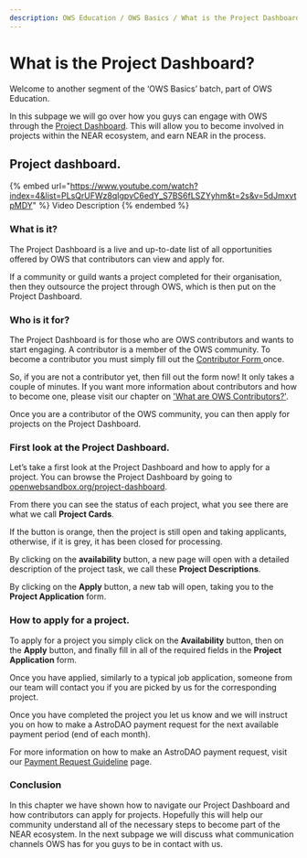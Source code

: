 ```yaml
---
description: OWS Education / OWS Basics / What is the Project Dashboard?
---
```


# What is the Project Dashboard?

Welcome to another segment of the ‘OWS Basics’ batch, part of OWS Education.

In this subpage we will go over how you guys can engage with OWS through the [Project Dashboard](https://www.openwebsandbox.org/projects-dashboard). This will allow you to become involved in projects within the NEAR ecosystem, and earn NEAR in the process.

## Project dashboard.

{% embed url="https://www.youtube.com/watch?index=4&list=PLsQrUFWz8qIgpvC6edY_S7BS6fLSZYyhm&t=2s&v=5dJmxvtpMDY" %}
Video Description
{% endembed %}

### What is it?

The Project Dashboard is a live and up-to-date list of all opportunities offered by OWS that contributors can view and apply for.

If a community or guild wants a project completed for their organisation, then they outsource the project through OWS, which is then put on the Project Dashboard.

### Who is it for?

The Project Dashboard is for those who are OWS contributors and wants to start engaging. A contributor is a member of the OWS community. To become a contributor you must simply fill out the [Contributor Form ](https://airtable.com/shr4is9xLFYTgjUmX)once.

So, if you are not a contributor yet, then fill out the form now! It only takes a couple of minutes. If you want more information about contributors and how to become one, please visit our chapter on ['What are OWS Contributors?'](what-are-ows-contributors.md).

Once you are a contributor of the OWS community, you can then apply for projects on the Project Dashboard.

### First look at the Project Dashboard.

Let’s take a first look at the Project Dashboard and how to apply for a project. You can browse the Project Dashboard by going to [openwebsandbox.org/project-dashboard](http://openwebsandbox.org/project-dashboard). &#x20;

From there you can see the status of each project, what you see there are what we call **Project Cards**.&#x20;

If the button is orange, then the project is still open and taking applicants, otherwise, if it is grey, it has been closed for processing.

By clicking on the **availability** button, a new page will open with a detailed description of the project task, we call these **Project Descriptions**.&#x20;

By clicking on the **Apply** button, a new tab will open, taking you to the **Project Application** form.&#x20;

### How to apply for a project.

To apply for a project you simply click on the **Availability** button, then on the **Apply** button, and finally fill in all of the required fields in the **Project Application** form.

Once you have applied, similarly to a typical job application, someone from our team will contact you if you are picked by us for the corresponding project.

Once you have completed the project you let us know and we will instruct you on how to make a AstroDAO payment request for the next available payment period (end of each month).

For more information on how to make an AstroDAO payment request, visit our [Payment Request Guideline](../../../earn/payment-request-guideline.md) page.&#x20;

### Conclusion

In this chapter we have shown how to navigate our Project Dashboard and how contributors can apply for projects. Hopefully this will help our community understand all of the necessary steps to become part of the NEAR ecosystem. In the next subpage we will discuss what communication channels OWS has for you guys to be in contact with us.&#x20;
